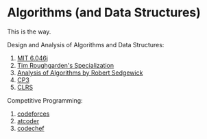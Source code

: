 # Algorithms (and Data Structures)
This is the way.

Design and Analysis of Algorithms and Data Structures:
1. [MIT 6.046j](https://ocw.mit.edu/courses/electrical-engineering-and-computer-science/6-046j-design-and-analysis-of-algorithms-spring-2015/)
2. [Tim Roughgarden's Specialization](https://www.coursera.org/specializations/algorithms)
3. [Analysis of Algorithms by Robert Sedgewick](https://www.coursera.org/learn/analysis-of-algorithms)
4. [CP3](https://researchweb.iiit.ac.in/~alapan.chaudhuri/cp3.pdf)
5. [CLRS](https://researchweb.iiit.ac.in/~alapan.chaudhuri/clrs.pdf)

Competitive Programming:
1. [codeforces](https://codeforces.com)
2. [atcoder](https://atcoder.com)
3. [codechef](https://codechef.com)
